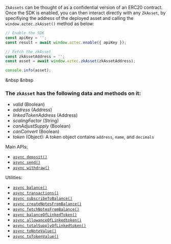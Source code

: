 `ZkAssets` can be thought of as a confidential version of an ERC20 contract. Once the SDK is enabled, you can then interact directly with any `ZkAsset`, by specifiying the address of the deployed asset and calling the `window.aztec.zkAsset()` method as below:

```js
// Enable the SDK
const apiKey = '';
const result = await window.aztec.enable({ apiKey });

// Fetch the zkAsset
const zkAssetAddress = '';
const asset = await window.aztec.zkAsset(zkAssetAddress);

console.info(asset);
```

&nbsp
&nbsp

### The `zkAsset` has the following data and methods on it:

-   _valid_ (Boolean)
-   _address_ (Address)
-   _linkedTokenAddress_ (Address)
-   _scalingFactor_ (String)
-   _canAdjustSupply_ (Boolean)
-   _canConvert_ (Boolean)
-   _token_ (Object): A token object contains `address`, `name`, and `decimals`

Main APIs:

-   [`async deposit()`](/#/SDK/zkAsset/.deposit)
-   [`async send()`](/#/SDK/zkAsset/.send)
-   [`async withdraw()`](/#/SDK/zkAsset/.withdraw)

Utilities:

-   [`async balance()`](/#/SDK/zkAsset/.balance)
-   [`async transactions()`](/#/SDK/zkAsset/.transactions)
-   [`async subscribeToBalance()`](/#/SDK/zkAsset/.subscribeToBalance)
-   [`async createNotesFromBalance()`](/#/SDK/zkAsset/.createNotesFromBalance)
-   [`async fetchNotesFromBalance()`](/#/SDK/zkAsset/.fetchNotesFromBalance)
-   [`async balanceOfLinkedToken()`](/#/SDK/zkAsset/.balanceOfLinkedToken)
-   [`async allowanceOfLinkedtoken()`](/#/SDK/zkAsset/.allowanceOfLinkedtoken)
-   [`async totalSupplyOfLinkedtoken()`](/#/SDK/zkAsset/.totalSupplyOfLinkedtoken)
-   [`async toNoteValue()`](/#/SDK/zkAsset/.toNoteValue)
-   [`async toTokenValue()`](/#/SDK/zkAsset/.toTokenValue)
